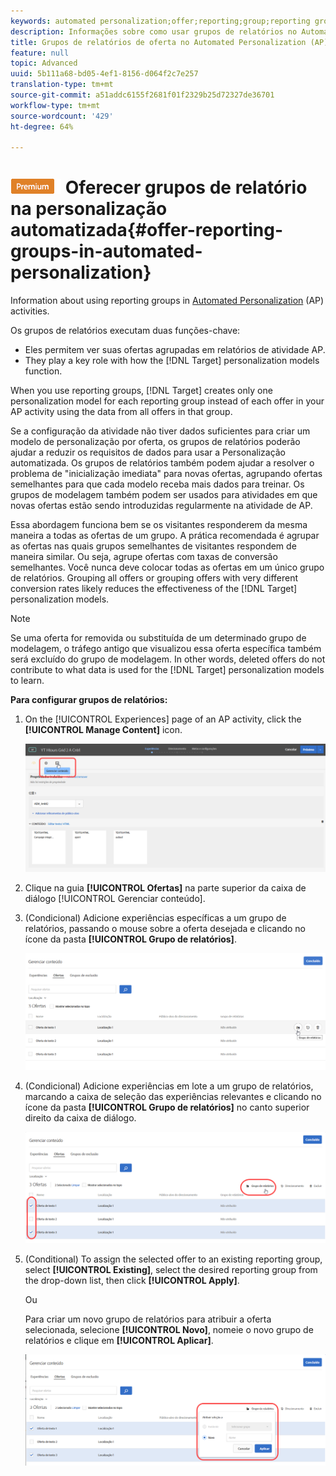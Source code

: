 ```yaml
---
keywords: automated personalization;offer;reporting;group;reporting group
description: Informações sobre como usar grupos de relatórios no Automated Personalization (AP) atividade no Adobe Target.
title: Grupos de relatórios de oferta no Automated Personalization (AP) atividade no Adobe Target
feature: null
topic: Advanced
uuid: 5b111a68-bd05-4ef1-8156-d064f2c7e257
translation-type: tm+mt
source-git-commit: a51addc6155f2681f01f2329b25d72327de36701
workflow-type: tm+mt
source-wordcount: '429'
ht-degree: 64%

---
```



# ![PREMIUM](/help/assets/premium.png) Oferecer grupos de relatório na personalização automatizada{#offer-reporting-groups-in-automated-personalization}

Information about using reporting groups in [Automated Personalization](/help/c-activities/t-automated-personalization/automated-personalization.md) (AP) activities.

Os grupos de relatórios executam duas funções-chave:

* Eles permitem ver suas ofertas agrupadas em relatórios de atividade AP.
* They play a key role with how the [!DNL Target] personalization models function.

When you use reporting groups, [!DNL Target] creates only one personalization model for each reporting group instead of each offer in your AP activity using the data from all offers in that group.

Se a configuração da atividade não tiver dados suficientes para criar um modelo de personalização por oferta, os grupos de relatórios poderão ajudar a reduzir os requisitos de dados para usar a Personalização automatizada. Os grupos de relatórios também podem ajudar a resolver o problema de &quot;inicialização imediata&quot; para novas ofertas, agrupando ofertas semelhantes para que cada modelo receba mais dados para treinar. Os grupos de modelagem também podem ser usados para atividades em que novas ofertas estão sendo introduzidas regularmente na atividade de AP.

Essa abordagem funciona bem se os visitantes responderem da mesma maneira a todas as ofertas de um grupo. A prática recomendada é agrupar as ofertas nas quais grupos semelhantes de visitantes respondem de maneira similar. Ou seja, agrupe ofertas com taxas de conversão semelhantes. Você nunca deve colocar todas as ofertas em um único grupo de relatórios. Grouping all offers or grouping offers with very different conversion rates likely reduces the effectiveness of the [!DNL Target] personalization models.

>[!NOTE]
>
>Se uma oferta for removida ou substituída de um determinado grupo de modelagem, o tráfego antigo que visualizou essa oferta específica também será excluído do grupo de modelagem. In other words, deleted offers do not contribute to what data is used for the [!DNL Target] personalization models to learn.

**Para configurar grupos de relatórios:**

1. On the [!UICONTROL Experiences] page of an AP activity, click the **[!UICONTROL Manage Content]** icon.

   ![](assets/ap_manage_content.png)

1. Clique na guia **[!UICONTROL Ofertas]** na parte superior da caixa de diálogo [!UICONTROL Gerenciar conteúdo].
1. (Condicional) Adicione experiências específicas a um grupo de relatórios, passando o mouse sobre a oferta desejada e clicando no ícone da pasta **[!UICONTROL Grupo de relatórios]**.

   ![](assets/ap_manage_content_2.png)

1. (Condicional) Adicione experiências em lote a um grupo de relatórios, marcando a caixa de seleção das experiências relevantes e clicando no ícone da pasta **[!UICONTROL Grupo de relatórios]** no canto superior direito da caixa de diálogo.

   ![](assets/ap_manage_content_3.png)

1. (Conditional) To assign the selected offer to an existing reporting group, select **[!UICONTROL Existing]**, select the desired reporting group from the drop-down list, then click **[!UICONTROL Apply]**.

   Ou

   Para criar um novo grupo de relatórios para atribuir a oferta selecionada, selecione **[!UICONTROL Novo]**, nomeie o novo grupo de relatórios e clique em **[!UICONTROL Aplicar]**.

   ![](assets/ap_reporting_groups.png)

